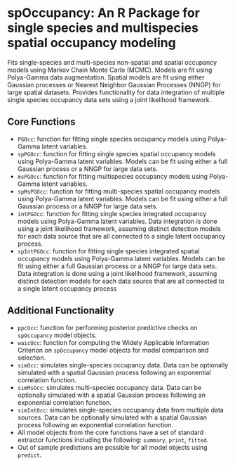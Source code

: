 # spOccupancy: An R Package for single species and multispecies spatial occupancy modeling

Fits single-species and multi-species non-spatial and spatial occupancy models using Markov Chain Monte Carlo (MCMC). Models are fit using Polya-Gamma data augmentation. Spatial models are fit using either Gaussian processes or Nearest Neighbor Gaussian Processes (NNGP) for large spatial datasets. Provides functionality for data integration of multiple single species occupancy data sets using a joint likelihood framework. 

## Core Functions 

+ `PGOcc`: function for fitting single species occupancy models using Polya-Gamma latent variables. 
+ `spPGOcc`: function for fitting single species spatial occupancy models using Polya-Gamma latent variables. Models can be fit using either a full Gaussian process or a NNGP for large data sets.
+ `msPGOcc`: function for fitting multispecies occupancy models using Polya-Gamma latent variables.
+ `spMsPGOcc`: function for fitting multi-species spatial occupancy models using Polya-Gamma latent variables. Models can be fit using either a full Gaussian process or a NNGP for large data sets.
+ `intPGOcc`: function for fitting single species integrated occupancy models using Polya-Gamma latent variables. Data integration is done using a joint likelihood framework, assuming distinct detection models for each data source that are all connected to a single latent occupancy process.
+ `spIntPGOcc`: function for fitting single species integrated spatial occupancy models using Polya-Gamma latent variables. Models can be fit using either a full Gaussian process or a NNGP for large data sets. Data integration is done using a joint likelihood framework, assuming distinct detection models for each data source that are all connected to a single latent occupancy process

## Additional Functionality

+ `ppcOcc`: function for performing posterior predictive checks on `spOccupancy` model objects.
+ `waicOcc`: function for computing the Widely Applicable Information Criterion on `spOccupancy` model objects for model comparison and selection.
+ `simOcc`: simulates single-species occupancy data. Data can be optionally simulated with a spatial Gaussian process following an exponential correlation function. 
+ `simMsOcc`: simulates multi-species occupancy data. Data can be optionally simulated with a spatial Gaussian process following an exponential correlation function.
+ `simIntOcc`: simulates single-species occupancy data from multiple data sources. Data can be optionally simulated with a spatial Gaussian process following an exponential correlation function.
+ All model objects from the core functions have a set of standard extractor functions including the following: `summary`, `print`, `fitted`. 
+ Out of sample predictions are possible for all model objects using `predict`. 
